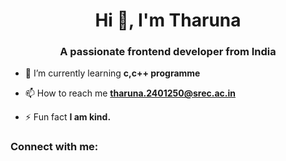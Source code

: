 <h1 align="center">Hi 👋, I'm Tharuna</h1>
<h3 align="center">A passionate frontend developer from India</h3>

- 🌱 I’m currently learning **c,c++ programme**

- 📫 How to reach me **tharuna.2401250@srec.ac.in**

- ⚡ Fun fact **I am kind.**

<h3 align="left">Connect with me:</h3>
<p align="left">
</p>
